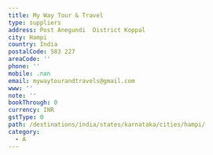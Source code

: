 ```yaml
---
title: My Way Tour & Travel
type: suppliers
address: Post Anegundi  District Koppal
city: Hampi
country: India
postalCode: 583 227
areaCode: ''
phone: ''
mobile: .nan
email: mywaytourandtravels@gmail.com
www: ''
note: ''
bookThrough: 0
currency: INR
gstType: 0
path: /destinations/india/states/karnataka/cities/hampi/
category:
  - A
---
```


